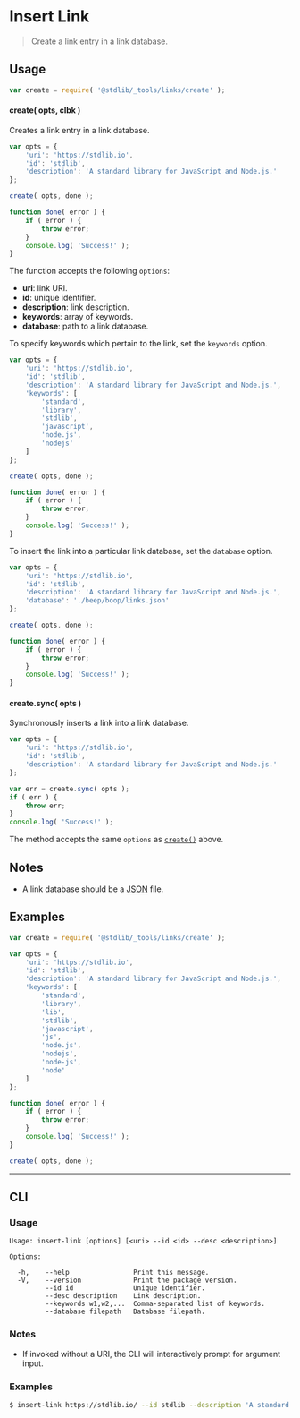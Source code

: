 <!--

@license Apache-2.0

Copyright (c) 2018 The Stdlib Authors.

Licensed under the Apache License, Version 2.0 (the "License");
you may not use this file except in compliance with the License.
You may obtain a copy of the License at

   http://www.apache.org/licenses/LICENSE-2.0

Unless required by applicable law or agreed to in writing, software
distributed under the License is distributed on an "AS IS" BASIS,
WITHOUT WARRANTIES OR CONDITIONS OF ANY KIND, either express or implied.
See the License for the specific language governing permissions and
limitations under the License.

-->

# Insert Link

> Create a link entry in a link database.

<!-- Section to include introductory text. Make sure to keep an empty line after the intro `section` element and another before the `/section` close. -->

<section class="intro">

</section>

<!-- /.intro -->

<!-- Package usage documentation. -->

<section class="usage">

## Usage

```javascript
var create = require( '@stdlib/_tools/links/create' );
```

<a name="create-async"></a>

#### create( opts, clbk )

Creates a link entry in a link database.

<!-- run-disable -->

```javascript
var opts = {
    'uri': 'https://stdlib.io',
    'id': 'stdlib',
    'description': 'A standard library for JavaScript and Node.js.'
};

create( opts, done );

function done( error ) {
    if ( error ) {
        throw error;
    }
    console.log( 'Success!' );
}
```

The function accepts the following `options`:

-   **uri**: link URI.
-   **id**: unique identifier.
-   **description**: link description.
-   **keywords**: array of keywords.
-   **database**: path to a link database.

To specify keywords which pertain to the link, set the `keywords` option.

<!-- run-disable -->

```javascript
var opts = {
    'uri': 'https://stdlib.io',
    'id': 'stdlib',
    'description': 'A standard library for JavaScript and Node.js.',
    'keywords': [
        'standard',
        'library',
        'stdlib',
        'javascript',
        'node.js',
        'nodejs'
    ]
};

create( opts, done );

function done( error ) {
    if ( error ) {
        throw error;
    }
    console.log( 'Success!' );
}
```

To insert the link into a particular link database, set the `database` option.

<!-- run-disable -->

```javascript
var opts = {
    'uri': 'https://stdlib.io',
    'id': 'stdlib',
    'description': 'A standard library for JavaScript and Node.js.',
    'database': './beep/boop/links.json'
};

create( opts, done );

function done( error ) {
    if ( error ) {
        throw error;
    }
    console.log( 'Success!' );
}
```

#### create.sync( opts )

Synchronously inserts a link into a link database.

<!-- run-disable -->

```javascript
var opts = {
    'uri': 'https://stdlib.io',
    'id': 'stdlib',
    'description': 'A standard library for JavaScript and Node.js.'
};

var err = create.sync( opts );
if ( err ) {
    throw err;
}
console.log( 'Success!' );
```

The method accepts the same `options` as [`create()`](#create-async) above.

</section>

<!-- /.usage -->

<!-- Package usage notes. Make sure to keep an empty line after the `section` element and another before the `/section` close. -->

<section class="notes">

## Notes

-   A link database should be a [JSON][json] file.

</section>

<!-- /.notes -->

<!-- Package usage examples. -->

<section class="examples">

## Examples

<!-- run-disable -->

<!-- eslint no-undef: "error" -->

```javascript
var create = require( '@stdlib/_tools/links/create' );

var opts = {
    'uri': 'https://stdlib.io',
    'id': 'stdlib',
    'description': 'A standard library for JavaScript and Node.js.',
    'keywords': [
        'standard',
        'library',
        'lib',
        'stdlib',
        'javascript',
        'js',
        'node.js',
        'nodejs',
        'node-js',
        'node'
    ]
};

function done( error ) {
    if ( error ) {
        throw error;
    }
    console.log( 'Success!' );
}

create( opts, done );
```

</section>

<!-- /.examples -->

<!-- Section for describing a command-line interface. -->

* * *

<section class="cli">

## CLI

<!-- CLI usage documentation. -->

<section class="usage">

### Usage

```text
Usage: insert-link [options] [<uri> --id <id> --desc <description>]

Options:

  -h,    --help                Print this message.
  -V,    --version             Print the package version.
         --id id               Unique identifier.
         --desc description    Link description.
         --keywords w1,w2,...  Comma-separated list of keywords.
         --database filepath   Database filepath.
```

</section>

<!-- /.usage -->

<!-- CLI usage notes. Make sure to keep an empty line after the `section` element and another before the `/section` close. -->

<section class="notes">

### Notes

-   If invoked without a URI, the CLI will interactively prompt for argument input.

</section>

<!-- /.notes -->

<!-- CLI usage examples. -->

<section class="examples">

### Examples

```bash
$ insert-link https://stdlib.io/ --id stdlib --description 'A standard library for JavaScript and Node.js'
```

</section>

<!-- /.examples -->

</section>

<!-- /.cli -->

<!-- Section to include cited references. If references are included, add a horizontal rule *before* the section. Make sure to keep an empty line after the `section` element and another before the `/section` close. -->

<section class="references">

</section>

<!-- /.references -->

<!-- Section for related `stdlib` packages. Do not manually edit this section, as it is automatically populated. -->

<section class="related">

</section>

<!-- /.related -->

<!-- Section for all links. Make sure to keep an empty line after the `section` element and another before the `/section` close. -->

<section class="links">

[json]: http://www.json.org/

</section>

<!-- /.links -->
